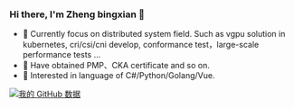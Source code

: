 ### Hi there, I'm Zheng bingxian  👋

* 📖  Currently focus on distributed system field. Such as vgpu solution in kubernetes, cri/csi/cni develop, conformance test，large-scale performance tests ...
* 🌱  Have obtained PMP、CKA certificate and so on.
* 👯  Interested in language of C#/Python/Golang/Vue.


<!--
**zhengbingxian/zhengbingxian** is a ✨ _special_ ✨ repository because its `README.md` (this file) appears on your GitHub profile.

Here are some ideas to get you started:

- 🔭 I’m currently working on ...
- 🌱 I’m currently learning ...
- 👯 I’m looking to collaborate on ...
- 🤔 I’m looking for help with ...
- 💬 Ask me about ...
- 📫 How to reach me: ...
- 😄 Pronouns: ...
- ⚡ Fun fact: ...
-->

[![我的 GitHub 数据](https://github-readme-stats.vercel.app/api?username=zhengbingxian)]()
